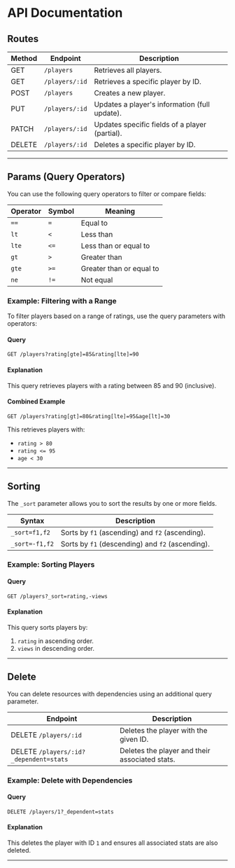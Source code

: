 
# API Documentation

## **Routes**
| Method | Endpoint          | Description                                      |
|--------|-------------------|--------------------------------------------------|
| GET    | `/players`        | Retrieves all players.                          |
| GET    | `/players/:id`    | Retrieves a specific player by ID.              |
| POST   | `/players`        | Creates a new player.                           |
| PUT    | `/players/:id`    | Updates a player's information (full update).   |
| PATCH  | `/players/:id`    | Updates specific fields of a player (partial).  |
| DELETE | `/players/:id`    | Deletes a specific player by ID.                |

---

## **Params** (Query Operators)
You can use the following query operators to filter or compare fields:

| Operator | Symbol         | Meaning                  |
|----------|----------------|--------------------------|
| `==`     | `=`            | Equal to                |
| `lt`     | `<`            | Less than               |
| `lte`    | `<=`           | Less than or equal to   |
| `gt`     | `>`            | Greater than            |
| `gte`    | `>=`           | Greater than or equal to|
| `ne`     | `!=`           | Not equal               |

### **Example: Filtering with a Range**
To filter players based on a range of ratings, use the query parameters with operators:

#### **Query**
```http
GET /players?rating[gte]=85&rating[lte]=90
```

#### **Explanation**
This query retrieves players with a rating between 85 and 90 (inclusive).

#### **Combined Example**
```http
GET /players?rating[gt]=80&rating[lte]=95&age[lt]=30
```
This retrieves players with:
- `rating > 80`
- `rating <= 95`
- `age < 30`

---

## **Sorting**
The `_sort` parameter allows you to sort the results by one or more fields.

| Syntax            | Description                                      |
|-------------------|--------------------------------------------------|
| `_sort=f1,f2`     | Sorts by `f1` (ascending) and `f2` (ascending).  |
| `_sort=-f1,f2`    | Sorts by `f1` (descending) and `f2` (ascending). |

### **Example: Sorting Players**
#### **Query**
```http
GET /players?_sort=rating,-views
```

#### **Explanation**
This query sorts players by:
1. `rating` in ascending order.
2. `views` in descending order.

---

## **Delete**
You can delete resources with dependencies using an additional query parameter.

| Endpoint                 | Description                           |
|--------------------------|---------------------------------------|
| DELETE `/players/:id`      | Deletes the player with the given ID.  |
| DELETE `/players/:id?_dependent=stats` | Deletes the player and their associated stats. |

### **Example: Delete with Dependencies**
#### **Query**
```http
DELETE /players/1?_dependent=stats
```

#### **Explanation**
This deletes the player with ID `1` and ensures all associated stats are also deleted.



---
